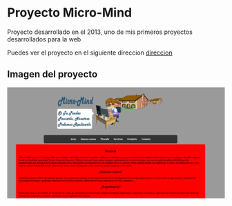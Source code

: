 # Proyecto Micro-Mind
Proyecto desarrollado en el 2013, uno de mis primeros proyectos desarrollados para la web

Puedes ver el proyecto en el siguiente direccion [direccion]()

## Imagen del proyecto
![Principal](img/micromind.png)